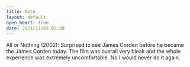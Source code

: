 ```yaml
---
title: Note
layout: default
open_heart: true
date: 2021/11/03 05:30
---
```


All or Nothing (2002): Surprised to see James Corden before he became the James Corden today. The film was overall very bleak and the whole experience was extremely uncomfortable. No I would never do it again.
